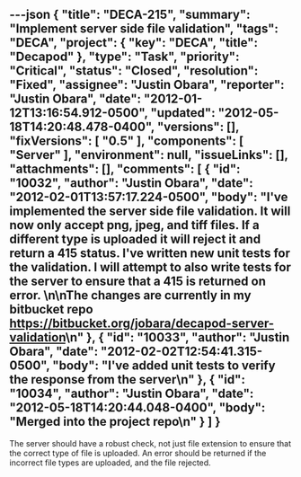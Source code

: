 ---json
{
  "title": "DECA-215",
  "summary": "Implement server side file validation",
  "tags": "DECA",
  "project": {
    "key": "DECA",
    "title": "Decapod"
  },
  "type": "Task",
  "priority": "Critical",
  "status": "Closed",
  "resolution": "Fixed",
  "assignee": "Justin Obara",
  "reporter": "Justin Obara",
  "date": "2012-01-12T13:16:54.912-0500",
  "updated": "2012-05-18T14:20:48.478-0400",
  "versions": [],
  "fixVersions": [
    "0.5"
  ],
  "components": [
    "Server"
  ],
  "environment": null,
  "issueLinks": [],
  "attachments": [],
  "comments": [
    {
      "id": "10032",
      "author": "Justin Obara",
      "date": "2012-02-01T13:57:17.224-0500",
      "body": "I've implemented the server side file validation. It will now only accept png, jpeg, and tiff files. If a different type is uploaded it will reject it and return a 415 status. I've written new unit tests for the validation. I will attempt to also write tests for the server to ensure that a 415 is returned on error.&#x20;\n\nThe changes are currently in my bitbucket repo <https://bitbucket.org/jobara/decapod-server-validation>\n"
    },
    {
      "id": "10033",
      "author": "Justin Obara",
      "date": "2012-02-02T12:54:41.315-0500",
      "body": "I've added unit tests to verify the response from the server\n"
    },
    {
      "id": "10034",
      "author": "Justin Obara",
      "date": "2012-05-18T14:20:44.048-0400",
      "body": "Merged into the project repo\n"
    }
  ]
}
---
The server should have a robust check, not just file extension to ensure that the correct type of file is uploaded. An error should be returned if the incorrect file types are uploaded, and the file rejected.

        